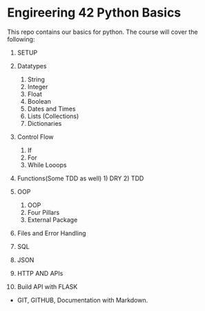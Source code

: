 # Engireering 42 Python Basics

This repo contains our basics for python. The course will cover the following:

 1) SETUP
 2) Datatypes
    1) String
    2) Integer
    3) Float
    4) Boolean
    5) Dates and Times
    6) Lists (Collections)
    7) Dictionaries

 3) Control Flow
    1) If
    2) For
    3) While Looops

 4)  Functions(Some TDD as well)
    1) DRY
    2) TDD
 5) OOP
    1) OOP
    2) Four Pillars
    3) External Package
 6) Files and Error Handling
 7) SQL
 8)  JSON
 9) HTTP AND APIs
10) Build API with FLASK

- GIT, GITHUB, Documentation with Markdown.